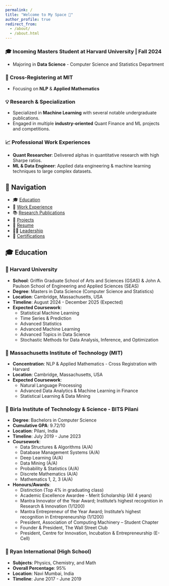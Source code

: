 ```yaml
---
permalink: /
title: "Welcome to My Space 👋"
author_profile: true
redirect_from: 
  - /about/
  - /about.html
---
```


### 🎓 Incoming Masters Student at Harvard University | Fall 2024
- Majoring in **Data Science** - Computer Science and Statistics Department 

### 🤝 Cross-Registering at MIT
- Focusing on **NLP** & **Applied Mathematics**

### 💡 Research & Specialization
- Specialized in **Machine Learning** with several notable undergraduate publications.
- Engaged in multiple **industry-oriented** Quant Finance and ML projects and competitions.

### 📈 Professional Work Experiences
- **Quant Researcher**: Delivered alphas in quantitative research with high Sharpe ratios.
- **ML & Data Engineer**: Applied data engineering & machine learning techniques to large complex datasets.


## 🧭 Navigation 

- 🎓 [Education](#education)
- 💼 [Work Experience](https://aditya-saxena-7.github.io/work/)
- 📚 [Research Publications](https://aditya-saxena-7.github.io/publications/)
- 🔨 [Projects](https://aditya-saxena-7.github.io/portfolio/)
- 📄 [Resume](https://aditya-saxena-7.github.io/resume/)
- 👨‍💼 [Leadership](https://aditya-saxena-7.github.io/leadership/)
- 🏅 [Certifications](https://aditya-saxena-7.github.io/certifications/)


## <a name="education"></a> 🎓 Education

### 🏫 Harvard University
- **School**: Griffin Graduate School of Arts and Sciences (GSAS) & John A. Paulson School of Engineering and Applied Sciences (SEAS)
- **Degree**: Masters in Data Science (Computer Science and Statistics)
- **Location**: Cambridge, Massachusetts, USA
- **Timeline**: August 2024 - December 2025 (Expected)
- **Expected Coursework**:
  - Statistical Machine Learning
  - Time Series & Prediction
  - Advanced Statistics
  - Advanced Machine Learning
  - Advanced Topics in Data Science
  - Stochastic Methods for Data Analysis, Inference, and Optimization

### 🏫 Massachusetts Institute of Technology (MIT)
- **Concentration**: NLP & Applied Mathematics - Cross Registration with Harvard
- **Location**: Cambridge, Massachusetts, USA
- **Expected Coursework**: 
  - Natural Language Processing
  - Advanced Data Analytics & Machine Learning in Finance
  - Statistical Learning & Data Mining

### 🏫 Birla Institute of Technology & Science - BITS Pilani
- **Degree**: Bachelors in Computer Science
- **Cumulative GPA**: 9.72/10
- **Location**: Pilani, India
- **Timeline**: July 2019 - June 2023
- **Coursework**:
  - Data Structures & Algorithms (A/A)
  - Database Management Systems (A/A)
  - Deep Learning (A/A)
  - Data Mining (A/A)
  - Probability & Statistics (A/A)
  - Discrete Mathematics (A/A)
  - Mathematics 1, 2, 3 (A/A)
- **Honours/Awards**:
  - Distinction (Top 4% in graduating class)
  - Academic Excellence Awardee - Merit Scholarship (All 4 years)
  - Mantra Innovator of the Year Award; Institute’s highest recognition in Research & Innovation (1/1200)
  - Mantra Entrepreneur of the Year Award; Institute’s highest recognition in Entrepreneurship (1/1200)
  - President, Association of Computing Machinery – Student Chapter
  - Founder & President, The Wall Street Club
  - President, Centre for Innovation, Incubation & Entrepreneurship (E-Cell)

### 🏫 Ryan International (High School)
- **Subjects**: Physics, Chemistry, and Math
- **Overall Percentage**: 95%
- **Location**: Navi Mumbai, India
- **Timeline**: June 2017 - June 2019
